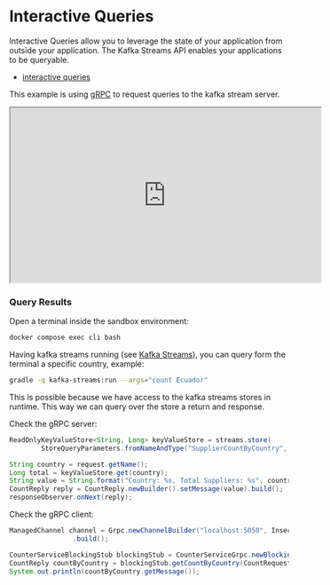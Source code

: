 # Interactive Queries

Interactive Queries allow you to leverage the state of your application from outside your application. The Kafka Streams API enables your applications to be queryable.

- [interactive queries](https://docs.confluent.io/platform/current/streams/developer-guide/interactive-queries.html)

This example is using [gRPC](https://grpc.io/) to request queries to the kafka stream server.

<iframe width="560" height="315" src="https://www.youtube.com/embed/fVDdY36Wk3w"></iframe>

### Query Results

<div class="warning">

Open a terminal inside the sandbox environment:

```bash
docker compose exec cli bash
```

</div>

Having kafka streams running (see [Kafka Streams](kafka-streams.md)),
you can query form the terminal a specific country, example:

```bash
gradle -q kafka-streams:run --args="count Ecuador"
```

This is possible because we have access to the kafka streams stores in runtime.
This way we can query over the store a return and response.

Check the gRPC server:

```java
ReadOnlyKeyValueStore<String, Long> keyValueStore = streams.store(
        StoreQueryParameters.fromNameAndType("SupplierCountByCountry", QueryableStoreTypes.keyValueStore()));

String country = request.getName();
Long total = keyValueStore.get(country);
String value = String.format("Country: %s, Total Suppliers: %s", country, total != null ? total : 0);
CountReply reply = CountReply.newBuilder().setMessage(value).build();
responseObserver.onNext(reply);
```

Check the gRPC client:

```java
ManagedChannel channel = Grpc.newChannelBuilder("localhost:5050", InsecureChannelCredentials.create())
                .build();

CounterServiceBlockingStub blockingStub = CounterServiceGrpc.newBlockingStub(channel);
CountReply countByCountry = blockingStub.getCountByCountry(CountRequest.newBuilder().setName(country).build());
System.out.println(countByCountry.getMessage());
```